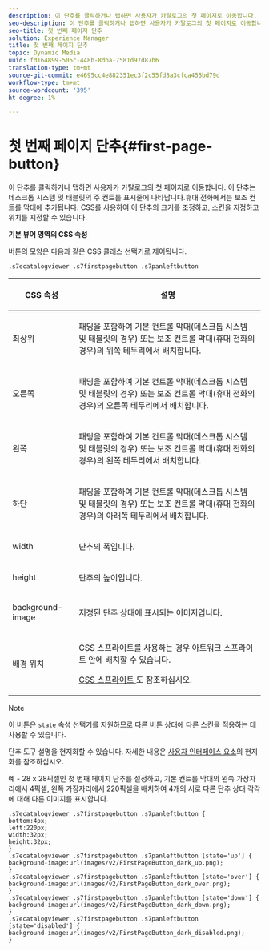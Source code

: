 ```yaml
---
description: 이 단추를 클릭하거나 탭하면 사용자가 카탈로그의 첫 페이지로 이동합니다. 이 단추는 데스크톱 시스템 및 태블릿의 주 컨트롤 표시줄에 나타납니다.휴대 전화에서는 보조 컨트롤 막대에 추가됩니다. CSS를 사용하여 이 단추의 크기를 조정하고, 스킨을 지정하고 위치를 지정할 수 있습니다.
seo-description: 이 단추를 클릭하거나 탭하면 사용자가 카탈로그의 첫 페이지로 이동합니다. 이 단추는 데스크톱 시스템 및 태블릿의 주 컨트롤 표시줄에 나타납니다.휴대 전화에서는 보조 컨트롤 막대에 추가됩니다. CSS를 사용하여 이 단추의 크기를 조정하고, 스킨을 지정하고 위치를 지정할 수 있습니다.
seo-title: 첫 번째 페이지 단추
solution: Experience Manager
title: 첫 번째 페이지 단추
topic: Dynamic Media
uuid: fd164899-505c-448b-8dba-7581d97d87b6
translation-type: tm+mt
source-git-commit: e4695cc4e882351ec3f2c55fd8a3cfca455bd79d
workflow-type: tm+mt
source-wordcount: '395'
ht-degree: 1%

---
```



# 첫 번째 페이지 단추{#first-page-button}

이 단추를 클릭하거나 탭하면 사용자가 카탈로그의 첫 페이지로 이동합니다. 이 단추는 데스크톱 시스템 및 태블릿의 주 컨트롤 표시줄에 나타납니다.휴대 전화에서는 보조 컨트롤 막대에 추가됩니다. CSS를 사용하여 이 단추의 크기를 조정하고, 스킨을 지정하고 위치를 지정할 수 있습니다.

<!--<a id="section_6C008EE11212461FA744F2540D38C295"></a>-->

**기본 뷰어 영역의 CSS 속성**

버튼의 모양은 다음과 같은 CSS 클래스 선택기로 제어됩니다.

`.s7ecatalogviewer .s7firstpagebutton .s7panleftbutton`

<table id="table_94EE3F5BBE4547C0B4943471CEE7EDE4"> 
 <thead> 
  <tr> 
   <th colname="col1" class="entry"> <p> CSS 속성 </p> </th> 
   <th colname="col2" class="entry"> <p>설명 </p> </th> 
  </tr> 
 </thead>
 <tbody> 
  <tr> 
   <td colname="col1"> <p> <span class="codeph"> 최상위 </span> </p> </td> 
   <td colname="col2"> <p>패딩을 포함하여 기본 컨트롤 막대(데스크톱 시스템 및 태블릿의 경우) 또는 보조 컨트롤 막대(휴대 전화의 경우)의 위쪽 테두리에서 배치합니다. </p> </td> 
  </tr> 
  <tr> 
   <td colname="col1"> <p> <span class="codeph"> 오른쪽 </span> </p> </td> 
   <td colname="col2"> <p>패딩을 포함하여 기본 컨트롤 막대(데스크톱 시스템 및 태블릿의 경우) 또는 보조 컨트롤 막대(휴대 전화의 경우)의 오른쪽 테두리에서 배치합니다. </p> </td> 
  </tr> 
  <tr> 
   <td colname="col1"> <p> <span class="codeph"> 왼쪽 </span> </p> </td> 
   <td colname="col2"> <p>패딩을 포함하여 기본 컨트롤 막대(데스크톱 시스템 및 태블릿의 경우) 또는 보조 컨트롤 막대(휴대 전화의 경우)의 왼쪽 테두리에서 배치합니다. </p> </td> 
  </tr> 
  <tr> 
   <td colname="col1"> <p> <span class="codeph"> 하단 </span> </p> </td> 
   <td colname="col2"> <p>패딩을 포함하여 기본 컨트롤 막대(데스크톱 시스템 및 태블릿의 경우) 또는 보조 컨트롤 막대(휴대 전화의 경우)의 아래쪽 테두리에서 배치합니다. </p> </td> 
  </tr> 
  <tr> 
   <td colname="col1"> <p> <span class="codeph"> width </span> </p> </td> 
   <td colname="col2"> <p>단추의 폭입니다. </p> </td> 
  </tr> 
  <tr> 
   <td colname="col1"> <p> <span class="codeph"> height </span> </p> </td> 
   <td colname="col2"> <p>단추의 높이입니다. </p> </td> 
  </tr> 
  <tr> 
   <td colname="col1"> <p> <span class="codeph"> background-image  </span> </p> </td> 
   <td colname="col2"> <p>지정된 단추 상태에 표시되는 이미지입니다. </p> </td> 
  </tr> 
  <tr> 
   <td colname="col1"> <p> <span class="codeph"> 배경 위치  </span> </p> </td> 
   <td colname="col2"> <p> CSS 스프라이트를 사용하는 경우 아트워크 스프라이트 안에 배치할 수 있습니다. </p> <p><a href="../../../c-html5-s7-aem-asset-viewers/c-html5-20-ecatalog-viewer-about/c-html5-20-ecatalog-viewer-customizingviewer/c-html5-20-ecatalog-viewer-customizingviewer.md#section-9d570f95eb2443aca74c1b02f6e89aff" format="dita" scope="local"> CSS 스프라이트 </a>도 참조하십시오. </p> </td> 
  </tr> 
 </tbody> 
</table>

>[!NOTE]
>
>이 버튼은 `state` 속성 선택기를 지원하므로 다른 버튼 상태에 다른 스킨을 적용하는 데 사용할 수 있습니다.

단추 도구 설명을 현지화할 수 있습니다. 자세한 내용은 [사용자 인터페이스 요소](../../../c-html5-s7-aem-asset-viewers/c-html5-20-ecatalog-viewer-about/c-html5-20-ecatalog-viewer-localization.md#concept-cbfc39344c494eb7b9f6a272cff0cc74)의 현지화를 참조하십시오.

예 - 28 x 28픽셀인 첫 번째 페이지 단추를 설정하고, 기본 컨트롤 막대의 왼쪽 가장자리에서 4픽셀, 왼쪽 가장자리에서 220픽셀을 배치하여 4개의 서로 다른 단추 상태 각각에 대해 다른 이미지를 표시합니다.

```
.s7ecatalogviewer .s7firstpagebutton .s7panleftbutton { 
bottom:4px; 
left:220px; 
width:32px; 
height:32px; 
} 
.s7ecatalogviewer .s7firstpagebutton .s7panleftbutton [state='up'] { 
background-image:url(images/v2/FirstPageButton_dark_up.png); 
} 
.s7ecatalogviewer .s7firstpagebutton .s7panleftbutton [state='over'] {  
background-image:url(images/v2/FirstPageButton_dark_over.png); 
} 
.s7ecatalogviewer .s7firstpagebutton .s7panleftbutton [state='down'] {  
background-image:url(images/v2/FirstPageButton_dark_down.png); 
} 
.s7ecatalogviewer .s7firstpagebutton .s7panleftbutton [state='disabled'] { 
background-image:url(images/v2/FirstPageButton_dark_disabled.png); 
}
```

